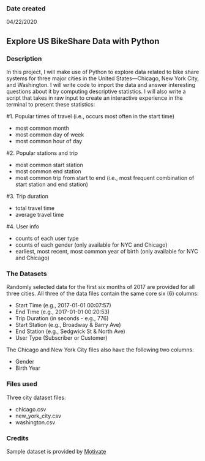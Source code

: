 ### Date created
04/22/2020

## Explore US BikeShare Data with Python

### Description
In this project, I will make use of Python to explore data related to bike share systems for three major cities in the United States—Chicago, New York City, and Washington. I will write code to import the data and answer interesting questions about it by computing descriptive statistics. I will also write a script that takes in raw input to create an interactive experience in the terminal to present these statistics:

#1. Popular times of travel (i.e., occurs most often in the start time)
- most common month
- most common day of week
- most common hour of day

#2. Popular stations and trip
- most common start station
- most common end station
- most common trip from start to end (i.e., most frequent combination of start station and end station)

#3. Trip duration
- total travel time
- average travel time

#4. User info
- counts of each user type
- counts of each gender (only available for NYC and Chicago)
- earliest, most recent, most common year of birth (only available for NYC and Chicago)

### The Datasets
Randomly selected data for the first six months of 2017 are provided for all three cities. All three of the data files contain the same core six (6) columns:
- Start Time (e.g., 2017-01-01 00:07:57)
- End Time (e.g., 2017-01-01 00:20:53)
- Trip Duration (in seconds - e.g., 776)
- Start Station (e.g., Broadway & Barry Ave)
- End Station (e.g., Sedgwick St & North Ave)
- User Type (Subscriber or Customer)

The Chicago and New York City files also have the following two columns:
- Gender
- Birth Year

### Files used
Three city dataset files:
- chicago.csv
- new_york_city.csv
- washington.csv

### Credits
Sample dataset is provided by [Motivate](https://www.motivateco.com/)
